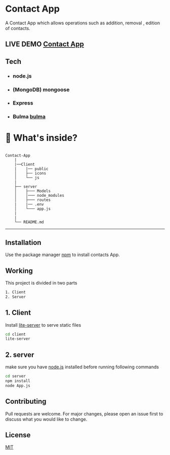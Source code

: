 # Contact App

A Contact App which allows operations such as addition, removal , edition of contacts.

LIVE DEMO  [Contact App](https://node-contact-client.herokuapp.com/) 
---


## Tech 
- ### node.js
- ### (MongoDB) mongoose 
- ### Express
- ### Bulma [bulma](bulma.io)


# 📂 What's inside?

```

Contact-App
    |
    |──Client
    |    |── public
    │    ├── icons
    │    └── js
    |
    ├── server
    │    ├─── Models
    │    │─── node_modules
    │    ├─── routes
    |    |── .env
    │    └─── app.js
    |
    |
    └── README.md

```
---

## Installation

Use the package manager [npm](npmjs.com) to install contacts App.

## Working 
This project is divided in two parts

```bash
1. Client 
2. Server
```
 
## 1. Client 
Install [lite-server](npmjs.com/package/lite-server) to serve static files 
```bash 
cd client 
lite-server
```

## 2. server 

make sure you have [node.js](https://nodejs.org) installed before running following commands

```bash 
cd server 
npm install 
node App.js
```


## Contributing
Pull requests are welcome. For major changes, please open an issue first to discuss what you would like to change.


## License

[MIT](https://choosealicense.com/licenses/mit/)